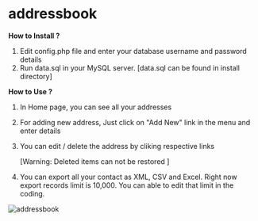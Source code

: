 # addressbook

**How to Install ?**

 1. Edit config.php file and enter your database username and password details
 2. Run data.sql in your MySQL server. [data.sql can be found in install directory] 
 
 
 **How to Use ?**
 
  1. In Home page, you can see all your addresses
  2. For adding new address, Just click on "Add New" link in the menu and enter details
  3. You can edit / delete the address by cliking respective links
     
     [Warning: Deleted items can not be restored ]
     
  4. You can export all your contact as XML, CSV and Excel. 
     Right now export records limit is 10,000. You can able to edit that limit in the coding.
     
     
![addressbook](https://cloud.githubusercontent.com/assets/3402688/20038034/e53795ce-a451-11e6-9a74-202dbe6f44dd.png)
     
     
  

